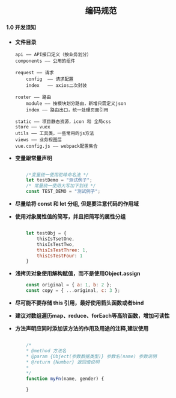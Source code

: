 ## <center>编码规范</center>


#### 1.0 开发须知
- **文件目录**
    ```
    api —— API接口定义（按业务划分）
    components —— 公用的组件
    
    request —— 请求 
        config  —— 请求配置
        index   —— axios二次封装
    
    router —— 路由 
        module —— 按模块划分路由，新增只需定义json
        index —— 路由出口，统一处理页面引用
        
    static —— 项目静态资源，icon 和 全局css
    store —— vuex
    utils —— 工具类，一些常用的js方法
    views —— 业务视图层
    vue.config.js —— webpack配置集合
    ```
    
- **变量跟常量声明**

	```js

		/*变量统一使用驼峰命名法 */
		let testDemo = "测试例子";
		/* 常量统一使用大写加下划线 */
		const TEST_DEMO = "测试例子";

	```
- **尽量给将 const 和 let 分组, 但是要注意代码的作用域**
- **使用对象属性值的简写，并且把简写的属性分组**

	```js

		let testObj = {
			thisIsTsetOne,
			thisIsTestTwo,
			thisIsTestThree: 1,
			thisIsTestFour: 1
		}

	```
- **浅拷贝对象使用解构赋值，而不是使用Object.assign**

	```js
		const original = { a: 1, b: 2 };
		const copy = { ...original, c: 3 };
	```

- **尽可能不要存储 this 引用，最好使用箭头函数或者bind**

- **建议对数组遍历map、reduce、forEach等高阶函数，增加可读性**
- **方法声明应同时添加该方法的作用及用途的注释,建议使用**

	```js

		/*
		* @method 方法名
		* @param {Object(参数数据类型)} 参数名(name) 参数说明
		* @return {Number} 返回值说明
		*
		*/
		function myFn(name, gender) {

		}
	```
